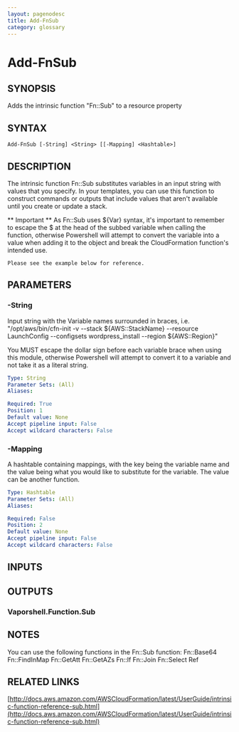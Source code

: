 ```yaml
---
layout: pagenodesc
title: Add-FnSub
category: glossary
---
```


# Add-FnSub

## SYNOPSIS
Adds the intrinsic function "Fn::Sub" to a resource property

## SYNTAX

```
Add-FnSub [-String] <String> [[-Mapping] <Hashtable>]
```

## DESCRIPTION
The intrinsic function Fn::Sub substitutes variables in an input string with values that you specify.
In your templates, you can use this function to construct commands or outputs that include values that aren't available until you create or update a stack.

** Important **
    As Fn::Sub uses ${Var} syntax, it's important to remember to escape the $ at the head of the subbed variable when calling the function, otherwise Powershell will attempt to convert the variable into a value when adding it to the object and break the CloudFormation function's intended use.

    Please see the example below for reference.

## PARAMETERS

### -String
Input string with the Variable names surrounded in braces, i.e.
"/opt/aws/bin/cfn-init -v --stack ${AWS::StackName} --resource LaunchConfig --configsets wordpress_install --region ${AWS::Region}"

You MUST escape the dollar sign before each variable brace when using this module, otherwise Powershell will attempt to convert it to a variable and not take it as a literal string.

```yaml
Type: String
Parameter Sets: (All)
Aliases: 

Required: True
Position: 1
Default value: None
Accept pipeline input: False
Accept wildcard characters: False
```

### -Mapping
A hashtable containing mappings, with the key being the variable name and the value being what you would like to substitute for the variable.
The value can be another function.

```yaml
Type: Hashtable
Parameter Sets: (All)
Aliases: 

Required: False
Position: 2
Default value: None
Accept pipeline input: False
Accept wildcard characters: False
```

## INPUTS

## OUTPUTS

### Vaporshell.Function.Sub

## NOTES
You can use the following functions in the Fn::Sub function:
    Fn::Base64
    Fn::FindInMap
    Fn::GetAtt
    Fn::GetAZs
    Fn::If
    Fn::Join
    Fn::Select
    Ref

## RELATED LINKS

[http://docs.aws.amazon.com/AWSCloudFormation/latest/UserGuide/intrinsic-function-reference-sub.html](http://docs.aws.amazon.com/AWSCloudFormation/latest/UserGuide/intrinsic-function-reference-sub.html)

